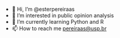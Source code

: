 - 👋 Hi, I’m @esterpereiraas
- 👀 I’m interested in public opinion analysis
- 🌱 I’m currently learning Python and R
- 📫 How to reach me <pereiraas@usp.br>

<!---
esterpereiraas/esterpereiraas is a ✨ special ✨ repository because its `README.md` (this file) appears on your GitHub profile.
You can click the Preview link to take a look at your changes.
--->
